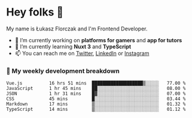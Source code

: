 # Hey folks 👋

My name is Łukasz Florczak and I'm Frontend Developer. 

- 🔭 I’m currently working on **platforms for gamers** and **app for tutors**
- 🌱 I’m currently learning **Nuxt 3** and **TypeScript**
- 📫 You can reach me on [Twitter](https://twitter.com/lukaszflorczak), [LinkedIn](https://pl.linkedin.com/in/lukasz-florczak) or [Instagram](https://instagram.com/lukaszflorczak)


### 🧮 My weekly development breakdown

<!--START_SECTION:waka-->

```text
Vue.js          16 hrs 51 mins  ███████████████████▒░░░░░   77.00 %
JavaScript      1 hr 45 mins    ██░░░░░░░░░░░░░░░░░░░░░░░   08.00 %
JSON            1 hr 31 mins    █▓░░░░░░░░░░░░░░░░░░░░░░░   07.00 %
CSS             45 mins         █░░░░░░░░░░░░░░░░░░░░░░░░   03.44 %
Markdown        17 mins         ▒░░░░░░░░░░░░░░░░░░░░░░░░   01.32 %
TypeScript      14 mins         ▒░░░░░░░░░░░░░░░░░░░░░░░░   01.12 %
```

<!--END_SECTION:waka-->

<!--
**lukaszflorczak/lukaszflorczak** is a ✨ _special_ ✨ repository because its `README.md` (this file) appears on your GitHub profile.

Here are some ideas to get you started:

- 🔭 I’m currently working on ...
- 🌱 I’m currently learning ...
- 👯 I’m looking to collaborate on ...
- 🤔 I’m looking for help with ...
- 💬 Ask me about ...
- 📫 How to reach me: ...
- 😄 Pronouns: ...
- ⚡ Fun fact: ...
-->
